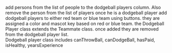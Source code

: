 add persons from the list of people to the dodgeball players column.  Also remove the person from the list of players once he is a dodgeball player
add dodgeball players to either red team or blue team using buttons. they are assigned a color and mascot key based on red or blue team.  the Dodgeball Player class extends the Teammate class. once added they are removed from the dodgeball player list.  
Dodgeball player class includes canThrowBall, canDodgeBall, hasPaid, isHealthy, yearsExperience
